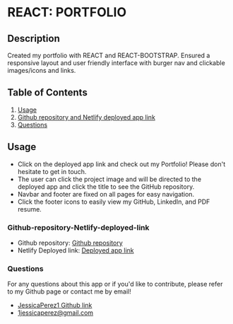 # REACT: PORTFOLIO

## Description

Created my portfolio with REACT and REACT-BOOTSTRAP. Ensured a responsive layout and user friendly interface with burger nav and clickable images/icons and links.

## Table of Contents

1. [Usage](#Usage)
2. [Github repository and Netlify deployed app link](#Github-repository-Heroku-deployed-link)
3. [Questions](#Questions)

## Usage

- Click on the deployed app link and check out my Portfolio! Please don't hesitate to get in touch.
- The user can click the project image and will be directed to the deployed app and click the title to see the GitHub repository.
- Navbar and footer are fixed on all pages for easy navigation.
- Click the footer icons to easily view my GitHub, LinkedIn, and PDF resume.

### Github-repository-Netlify-deployed-link

- Github repository:
  [Github repository](https://github.com/JessicaPerez1/REACT-Portfolio.git)
- Netlify Deployed link:
  [Deployed app link](https://jessica-perez-portfolio.netlify.app/)

### Questions

For any questions about this app or if you'd like to contribute, please refer to my Github page or contact me by email!

- [JessicaPerez1 Github link](https://github.com/JessicaPerez1)
- 1jessicaperez@gmail.com

